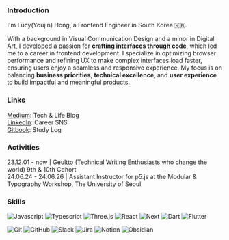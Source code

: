 ### Introduction
I'm Lucy(Youjin) Hong, a Frontend Engineer in South Korea 🇰🇷.

With a background in Visual Communication Design and a minor in Digital Art, I developed a passion for **crafting interfaces through code**, which led me to a career in frontend development. I specialize in optimizing browser performance and refining UX to make complex interfaces load faster, ensuring users enjoy a seamless and responsive experience. My focus is on balancing **business priorities**, **technical excellence**, and **user experience** to build impactful and meaningful products.

### Links
[Medium](https://medium.com/@howyoujini): Tech & Life Blog  
[LinkedIn](https://www.linkedin.com/in/howyoujini): Career SNS  
[Gitbook](https://howyoujini.gitbook.io/study-handbook): Study Log  

### Activities
23.12.01 - now | [Geultto](https://geultto.github.io/) (Technical Writing Enthusiasts who change the world) 9th & 10th Cohort  
24.06.24 - 24.06.26 | Assistant Instructor for p5.js at the Modular & Typography Workshop, The University of Seoul  

### Skills
![Javascript](https://img.shields.io/badge/Javascript-white?style=flat-square&logo=Javascript&logoColor=ffd53b) ![Typescript](https://img.shields.io/badge/Typescript-white?style=flat-square&logo=Typescript&logoColor=blue) ![Three.js](https://img.shields.io/badge/Three.js-white?&style=flat-square&logo=Three.js&logoColor=black) ![React](https://img.shields.io/badge/React-white?style=flat-square&logo=React&logoColor=skyblue) ![Next](https://img.shields.io/badge/Next-white?style=flat-square&logo=Next.js&logoColor=black) ![Dart](https://img.shields.io/badge/Dart-white?&style=flat-square&logo=Dart&logoColor=2272d4) ![Flutter](https://img.shields.io/badge/Flutter-white?style=flat-square&logo=Flutter&logoColor=4dc9ff)<br>

![Git](https://img.shields.io/badge/Git-white?&style=flat-square&logo=Git&logoColor=F05032) ![GitHub](https://img.shields.io/badge/GitHub-white?&style=flat-square&logo=GitHub&logoColor=black) ![Slack](https://img.shields.io/badge/Slack-white?style=flat-square&logo=Slack&logoColor=e01e5a) ![Jira](https://img.shields.io/badge/Jira-white?style=flat-square&logo=Jira&logoColor=0052CC) ![Notion](https://img.shields.io/badge/Notion-white?style=flat-square&logo=Notion&logoColor=black) ![Obsidian](https://img.shields.io/badge/Obsidian-white?style=flat-square&logo=Obsidian&logoColor=7e1dfb)<br>
